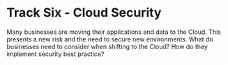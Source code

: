 # Track Six - Cloud Security
Many businesses are moving their applications and data to the Cloud.
This presents a new risk and the need to secure new environments.
What do businesses need to consider when shifting to the Cloud? How do they implement security best practice?